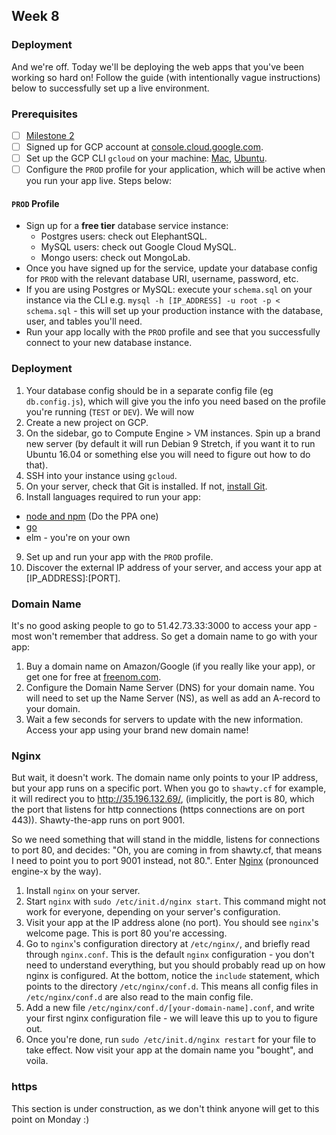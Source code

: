 ## Week 8

### Deployment

And we're off. Today we'll be deploying the web apps that you've been working so hard on! Follow the guide \(with intentionally vague instructions\) below to successfully set up a live environment.

### Prerequisites

* [ ] [Milestone 2](https://olin-fse.gitbooks.io/fse-docs/content/assignments/milestone-2.html)
* [ ] Signed up for GCP account at [console.cloud.google.com](https://console.cloud.google.com).
* [ ] Set up the GCP CLI `gcloud` on your machine: [Mac](https://encrypted.google.com/search?hl=en&ei=tEalWrrYAs2k_QaF2L3QCg&q=gcloud+set+up+mac&oq=gcloud+set+up+mac&gs_l=psy-ab.3...4382.4716.0.6290.4.4.0.0.0.0.155.367.1j2.3.0....0...1c.1.64.psy-ab..1.2.212...0j33i22i29i30k1.0.IKICUNuvZzY), [Ubuntu](https://encrypted.google.com/search?hl=en&ei=u0alWoSqD46t_Qa5yZD4CA&q=gcloud+set+up+ubuntu&oq=gcloud+set+up+ubuntu&gs_l=psy-ab.3..0i8i13i30k1.21280.21819.0.21964.6.5.0.0.0.0.139.253.0j2.2.0....0...1c.1.64.psy-ab..4.2.252....0.kAE9WZTQqRI).
* [ ] Configure the `PROD` profile for your application, which will be active when you run your app live. Steps below:

#### `PROD` Profile 
- Sign up for a **free tier** database service instance:
  - Postgres users: check out ElephantSQL.
  - MySQL users: check out Google Cloud MySQL.
  - Mongo users: check out MongoLab.
- Once you have signed up for the service, update your database config for `PROD` with the relevant database URI, username, password, etc.
- If you are using Postgres or MySQL: execute your `schema.sql` on your instance via the CLI e.g. `mysql -h [IP_ADDRESS] -u root -p < schema.sql` - this will set up your production instance with the database, user, and tables you'll need.
- Run your app locally with the `PROD` profile and see that you successfully connect to your new database instance.



### Deployment

1. Your database config should be in a separate config file \(eg `db.config.js`\), which will give you the info you need based on the profile you're running \(`TEST` or `DEV`\). We will now 
3. Create a new project on GCP.
4. On the sidebar, go to Compute Engine &gt; VM instances. Spin up a brand new server (by default it will run Debian 9 Stretch, if you want it to run Ubuntu 16.04 or something else you will need to figure out how to do that).
6. SSH into your instance using `gcloud`.
7. On your server, check that Git is installed. If not, [install Git](https://www.digitalocean.com/community/tutorials/how-to-install-git-on-ubuntu-14-04).
8. Install languages required to run your app:
  - [node and npm](https://www.digitalocean.com/community/tutorials/how-to-install-node-js-on-ubuntu-16-04) (Do the PPA one)
  - [go](https://medium.com/@patdhlk/how-to-install-go-1-8-on-ubuntu-16-04-710967aa53c9)
  - elm - you're on your own
9. Set up and run your app with the `PROD` profile.
10. Discover the external IP address of your server, and access your app at \[IP\_ADDRESS\]:\[PORT\].

### Domain Name

It's no good asking people to go to 51.42.73.33:3000 to access your app - most won't remember that address. So get a domain name to go with your app:

1. Buy a domain name on Amazon/Google \(if you really like your app\), or get one for free at [freenom.com](https://freenom.com).
2. Configure the Domain Name Server \(DNS\) for your domain name. You will need to set up the Name Server \(NS\), as well as add an A-record to your domain.
3. Wait a few seconds for servers to update with the new information. Access your app using your brand new domain name!

### Nginx

But wait, it doesn't work. The domain name only points to your IP address, but your app runs on a specific port. When you go to `shawty.cf` for example, it will redirect you to http://35.196.132.69/, (implicitly, the port is 80, which the port that listens for http connections (https connections are on port 443)). Shawty-the-app runs on port 9001.

So we need something that will stand in the middle, listens for connections to port 80, and decides: "Oh, you are coming in from shawty.cf, that means I need to point you to port 9001 instead, not 80.". Enter [Nginx](https://www.nginx.com/) (pronounced engine-x by the way).

1. Install `nginx` on your server.
2. Start `nginx` with `sudo /etc/init.d/nginx start`. This command might not work for everyone, depending on your server's configuration.
3. Visit your app at the IP address alone (no port). You should see `nginx`'s welcome page. This is port 80 you're accessing.
4. Go to `nginx`'s configuration directory at `/etc/nginx/`, and briefly read through `nginx.conf`. This is the default `nginx` configuration - you don't need to understand everything, but you should probably read up on how nginx is configured. At the bottom, notice the `include` statement, which points to the directory `/etc/nginx/conf.d`. This means all config files in `/etc/nginx/conf.d` are also read to the main config file.
5. Add a new file `/etc/nginx/conf.d/[your-domain-name].conf`, and write your first nginx configuration file - we will leave this up to you to figure out.
6. Once you're done, run `sudo /etc/init.d/nginx restart` for your file to take effect. Now visit your app at the domain name you "bought", and voila.

### https

This section is under construction, as we don't think anyone will get to this point on Monday :)



